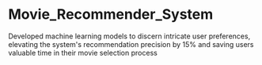 # Movie_Recommender_System
Developed machine learning models to discern intricate user preferences, elevating the system's recommendation precision by 15% and saving users valuable time in their movie selection process
